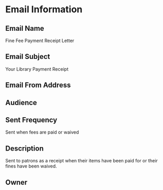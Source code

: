 # Email Information

## Email Name
Fine Fee Payment Receipt Letter

## Email Subject
Your Library Payment Receipt

## Email From Address

## Audience

## Sent Frequency
Sent when fees are paid or waived

## Description
Sent to patrons as a receipt when their items have been paid for or their fines have been waived.

## Owner
